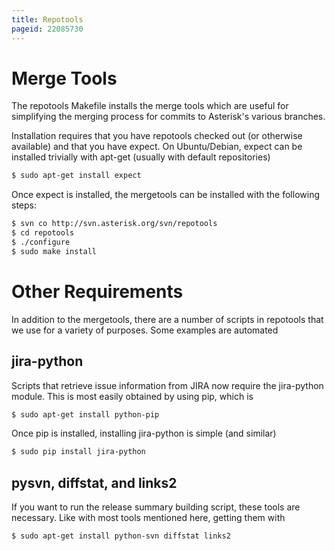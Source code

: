 ```yaml
---
title: Repotools
pageid: 22085730
---
```


Merge Tools
===========


The repotools Makefile installs the merge tools which are useful for simplifying the merging process for commits to Asterisk's various branches.  

Installation requires that you have repotools checked out (or otherwise available) and that you have expect. On Ubuntu/Debian, expect can be installed trivially with apt-get (usually with default repositories)

```bash title=" " linenums="1"
$ sudo apt-get install expect

```

Once expect is installed, the mergetools can be installed with the following steps:

```bash title=" " linenums="1"
$ svn co http://svn.asterisk.org/svn/repotools
$ cd repotools
$ ./configure
$ sudo make install

```

Other Requirements
==================


In addition to the mergetools, there are a number of scripts in repotools that we use for a variety of purposes. Some examples are automated  


jira-python
-----------


Scripts that retrieve issue information from JIRA now require the jira-python module. This is most easily obtained by using pip, which is  

```bash title=" " linenums="1"
$ sudo apt-get install python-pip

```

Once pip is installed, installing jira-python is simple (and similar)

```bash title=" " linenums="1"
$ sudo pip install jira-python

```

pysvn, diffstat, and links2
---------------------------


If you want to run the release summary building script, these tools are necessary. Like with most tools mentioned here, getting them with  

```bash title=" " linenums="1"
$ sudo apt-get install python-svn diffstat links2

```

